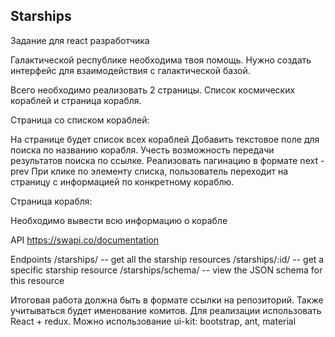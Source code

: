 ## Starships 
Задание для react разработчика


Галактической республике необходима твоя помощь. Нужно создать интерфейс для взаимодействия с галактической базой. 

Всего необходимо реализовать 2 страницы. Список космических кораблей и страница корабля.

Страница со списком кораблей:

На странице будет список всех кораблей
Добавить текстовое поле для поиска по названию корабля. Учесть возможность передачи результатов поиска по ссылке. 
Реализовать пагинацию в формате next - prev
При клике по элементу списка, пользователь переходит на страницу с информацией по конкретному кораблю.

Страница корабля:

Необходимо вывести всю информацию о корабле


API https://swapi.co/documentation

Endpoints
/starships/ -- get all the starship resources
/starships/:id/ -- get a specific starship resource
/starships/schema/ -- view the JSON schema for this resource

Итоговая работа должна быть в формате ссылки на репозиторий. Также учитываться будет именование комитов.
Для реализации использовать React + redux. Можно использование ui-kit: bootstrap, ant, material
